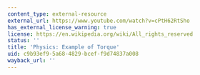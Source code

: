```yaml
---
content_type: external-resource
external_url: https://www.youtube.com/watch?v=cPtH62RtSho
has_external_license_warning: true
license: https://en.wikipedia.org/wiki/All_rights_reserved
status: ''
title: 'Physics: Example of Torque'
uid: c9b93ef9-5a68-4829-bcef-f9d74837a008
wayback_url: ''
---
```

